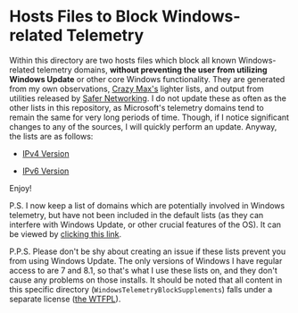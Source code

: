 # Hosts Files to Block Windows-related Telemetry
Within this directory are two hosts files which block all known Windows-related telemetry domains, **without preventing the user from utilizing Windows Update** or other core Windows functionality. They are generated from my own observations, [Crazy Max's](https://github.com/crazy-max/WindowsSpyBlocker) lighter lists, and output from utilities released by [Safer Networking](https://www.safer-networking.org/). I do not update these as often as the other lists in this repository, as Microsoft's telemetry domains tend to remain the same for very long periods of time. Though, if I notice significant changes to any of the sources, I will quickly perform an update. Anyway, the lists are as follows:

- [IPv4 Version](https://raw.githubusercontent.com/bongochong/CombinedPrivacyBlockLists/master/WindowsTelemetryBlockSupplements/SBBTYZ-IPv4.txt)

- [IPv6 Version](https://raw.githubusercontent.com/bongochong/CombinedPrivacyBlockLists/master/WindowsTelemetryBlockSupplements/SBBTYZ-IPv6.txt)

Enjoy!  

P.S. I now keep a list of domains which are potentially involved in Windows telemetry, but have not been included in the default lists (as they can interfere with Windows Update, or other crucial features of the OS). It can be viewed by [clicking this link](https://raw.githubusercontent.com/bongochong/CombinedPrivacyBlockLists/master/WindowsTelemetryBlockSupplements/PPD-AWT.txt).

P.P.S. Please don't be shy about creating an issue if these lists prevent you from using Windows Update. The only versions of Windows I have regular access to are 7 and 8.1, so that's what I use these lists on, and they don't cause any problems on those installs. It should be noted that all content in this specific directory (`WindowsTelemetryBlockSupplements`) falls under a separate license ([the WTFPL](http://www.wtfpl.net/txt/copying/)).
